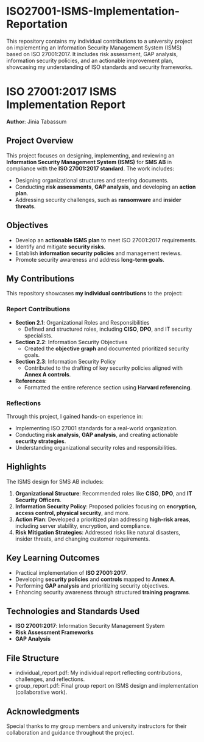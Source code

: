 # ISO27001-ISMS-Implementation-Reportation
This repository contains my individual contributions to a university project on implementing an Information Security Management System (ISMS) based on ISO 27001:2017. It includes risk assessment, GAP analysis, information security policies, and an actionable improvement plan, showcasing my understanding of ISO standards and security frameworks.

# ISO 27001:2017 ISMS Implementation Report  
**Author**: Jinia Tabassum  


## **Project Overview**  
This project focuses on designing, implementing, and reviewing an **Information Security Management System (ISMS)** for **SMS AB** in compliance with the **ISO 27001:2017 standard**. The work includes:  
- Designing organizational structures and steering documents.  
- Conducting **risk assessments**, **GAP analysis**, and developing an **action plan**.  
- Addressing security challenges, such as **ransomware** and **insider threats**.  

## **Objectives**  
- Develop an **actionable ISMS plan** to meet ISO 27001:2017 requirements.  
- Identify and mitigate **security risks**.  
- Establish **information security policies** and management reviews.  
- Promote security awareness and address **long-term goals**.  

## **My Contributions**  
This repository showcases **my individual contributions** to the project:  

### **Report Contributions**  
- **Section 2.1**: Organizational Roles and Responsibilities  
    - Defined and structured roles, including **CISO**, **DPO**, and IT security specialists.  
- **Section 2.2**: Information Security Objectives  
    - Created the **objective graph** and documented prioritized security goals.  
- **Section 2.3**: Information Security Policy  
    - Contributed to the drafting of key security policies aligned with **Annex A controls**.  
- **References**:  
    - Formatted the entire reference section using **Harvard referencing**.  

### **Reflections**  
Through this project, I gained hands-on experience in:  
- Implementing ISO 27001 standards for a real-world organization.  
- Conducting **risk analysis**, **GAP analysis**, and creating actionable **security strategies**.  
- Understanding organizational security roles and responsibilities.  

## **Highlights**  
The ISMS design for SMS AB includes:  
1. **Organizational Structure**: Recommended roles like **CISO**, **DPO**, and **IT Security Officers**.  
2. **Information Security Policy**: Proposed policies focusing on **encryption, access control, physical security**, and more.  
3. **Action Plan**: Developed a prioritized plan addressing **high-risk areas**, including server stability, encryption, and compliance.  
4. **Risk Mitigation Strategies**: Addressed risks like natural disasters, insider threats, and changing customer requirements.  

## **Key Learning Outcomes**  
- Practical implementation of **ISO 27001:2017**.  
- Developing **security policies** and **controls** mapped to **Annex A**.  
- Performing **GAP analysis** and prioritizing security objectives.  
- Enhancing security awareness through structured **training programs**.  

## **Technologies and Standards Used**  
- **ISO 27001:2017**: Information Security Management System  
- **Risk Assessment Frameworks**  
- **GAP Analysis**  

## **File Structure**  
- individual_report.pdf: My individual report reflecting contributions, challenges, and reflections.  
- group_report.pdf: Final group report on ISMS design and implementation (collaborative work).  

## **Acknowledgments**  
Special thanks to my group members and university instructors for their collaboration and guidance throughout the project.
 
